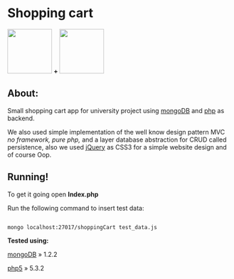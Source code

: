<h1>Shopping cart</h1>
<p><img src="http://javierav.com/images/logo-mongodb-onwhite.png" height="100"/> <strong> + </strong> 
<img src="http://drupal.org/files/project-images/php.png" height="100" /></p>
<h2>About:</h2>
<p>Small shopping cart app for university project
using <a href="http://www.mongodb.org/">mongoDB</a> and <a href="http://www.php.net/">php</a> as backend.</p>
<p>We also used simple implementation of the well know design pattern MVC <em>no framework, pure php, </em> and a layer database abstraction for CRUD called persistence, also we used <a href="http://jquery.com/">jQuery</a> as CSS3 for a simple website design and of course Oop.</p>

<h2>Running!</h2>

<p>To get it going open <strong>Index.php</strong></p>
<p>Run the following command to insert test data:</p>
<code>
mongo localhost:27017/shoppingCart test_data.js
</code>

<strong>Tested using:</strong>
<p><a href="http://www.mongodb.org/">mongoDB</a> &raquo; 1.2.2</p>
<p><a href="http://www.php.net/">php5</a> &raquo; 5.3.2</p>